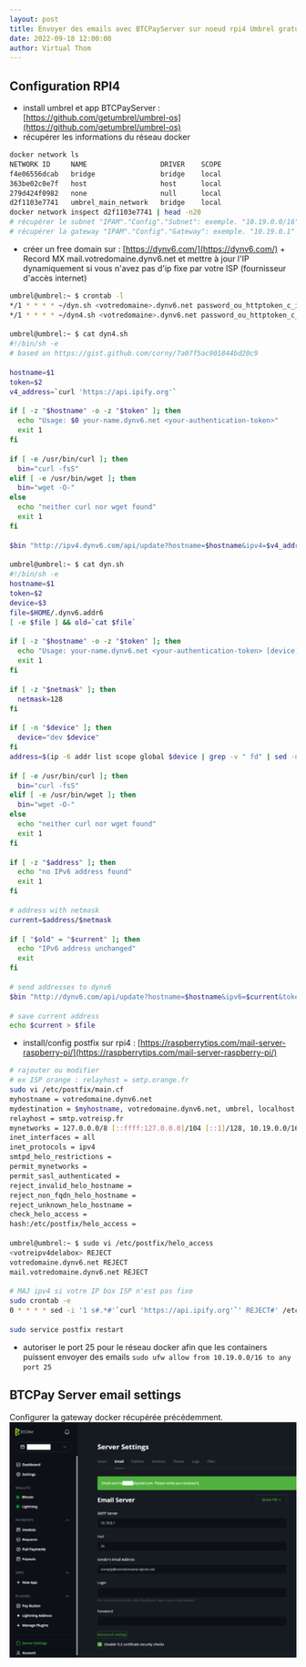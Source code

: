 ```yaml
---
layout: post
title: Envoyer des emails avec BTCPayServer sur noeud rpi4 Umbrel gratuitement
date: 2022-09-18 12:00:00
author: Virtual Thom
---
```

## Configuration RPI4
 * install umbrel et app BTCPayServer : [https://github.com/getumbrel/umbrel-os](https://github.com/getumbrel/umbrel-os)  
 * récupérer les informations du réseau docker  

```sh
docker network ls
NETWORK ID     NAME                  DRIVER    SCOPE
f4e06556dcab   bridge                bridge    local
363be02c0e7f   host                  host      local
279d424f0982   none                  null      local
d2f1103e7741   umbrel_main_network   bridge    local
docker network inspect d2f1103e7741 | head -n20
# récupérer le subnet "IPAM"."Config"."Subnet": exemple. "10.19.0.0/16"
# récupérer la gateway "IPAM"."Config"."Gateway": exemple. "10.19.0.1"
```  

 * créer un free domain sur : [https://dynv6.com/](https://dynv6.com/) + Record MX mail.votredomaine.dynv6.net et mettre à jour l'IP dynamiquement si vous n'avez pas d'ip fixe par votre ISP (fournisseur d'accès internet)  

```sh
umbrel@umbrel:~ $ crontab -l
*/1 * * * * ~/dyn.sh <votredomaine>.dynv6.net password_ou_httptoken_c_idem > /dev/null 2>&1
*/1 * * * * ~/dyn4.sh <votredomaine>.dynv6.net password_ou_httptoken_c_idem > /dev/null 2>&1

umbrel@umbrel:~ $ cat dyn4.sh
#!/bin/sh -e
# based on https://gist.github.com/corny/7a07f5ac901844bd20c9

hostname=$1
token=$2
v4_address=`curl 'https://api.ipify.org'`

if [ -z "$hostname" -o -z "$token" ]; then
  echo "Usage: $0 your-name.dynv6.net <your-authentication-token>"
  exit 1
fi

if [ -e /usr/bin/curl ]; then
  bin="curl -fsS"
elif [ -e /usr/bin/wget ]; then
  bin="wget -O-"
else
  echo "neither curl nor wget found"
  exit 1
fi

$bin "http://ipv4.dynv6.com/api/update?hostname=$hostname&ipv4=$v4_address&token=$token"

umbrel@umbrel:~ $ cat dyn.sh
#!/bin/sh -e
hostname=$1
token=$2
device=$3
file=$HOME/.dynv6.addr6
[ -e $file ] && old=`cat $file`

if [ -z "$hostname" -o -z "$token" ]; then
  echo "Usage: your-name.dynv6.net <your-authentication-token> [device]"
  exit 1
fi

if [ -z "$netmask" ]; then
  netmask=128
fi

if [ -n "$device" ]; then
  device="dev $device"
fi
address=$(ip -6 addr list scope global $device | grep -v " fd" | sed -n 's/.*inet6 \([0-9a-f:]\+\).*/\1/p' | head -n 1)

if [ -e /usr/bin/curl ]; then
  bin="curl -fsS"
elif [ -e /usr/bin/wget ]; then
  bin="wget -O-"
else
  echo "neither curl nor wget found"
  exit 1
fi

if [ -z "$address" ]; then
  echo "no IPv6 address found"
  exit 1
fi

# address with netmask
current=$address/$netmask

if [ "$old" = "$current" ]; then
  echo "IPv6 address unchanged"
  exit
fi

# send addresses to dynv6
$bin "http://dynv6.com/api/update?hostname=$hostname&ipv6=$current&token=$token"

# save current address
echo $current > $file
```  

 * install/config postfix sur rpi4 : [https://raspberrytips.com/mail-server-raspberry-pi/](https://raspberrytips.com/mail-server-raspberry-pi/)   

```sh
# rajouter ou modifier 
# ex ISP orange : relayhost = smtp.orange.fr
sudo vi /etc/postfix/main.cf
myhostname = votredomaine.dynv6.net
mydestination = $myhostname, votredomaine.dynv6.net, umbrel, localhost.localdomain, localhost
relayhost = smtp.votreisp.fr
mynetworks = 127.0.0.0/8 [::ffff:127.0.0.0]/104 [::1]/128, 10.19.0.0/16
inet_interfaces = all
inet_protocols = ipv4
smtpd_helo_restrictions =
permit_mynetworks =
permit_sasl_authenticated =
reject_invalid_helo_hostname =
reject_non_fqdn_helo_hostname =
reject_unknown_helo_hostname =
check_helo_access =
hash:/etc/postfix/helo_access =

umbrel@umbrel:~ $ sudo vi /etc/postfix/helo_access
<votreipv4delabox> REJECT
votredomaine.dynv6.net REJECT
mail.votredomaine.dynv6.net REJECT

# MAJ ipv4 si votre IP box ISP n'est pas fixe
sudo crontab -e
0 * * * * sed -i '1 s#.*#'`curl 'https://api.ipify.org'`' REJECT#' /etc/postfix/helo_access

sudo service postfix restart
```  

 * autoriser le port 25 pour le réseau docker afin que les containers puissent envoyer des emails `sudo ufw allow from 10.19.0.0/16 to any  port 25`  
## BTCPay Server email settings
Configurer la gateway docker récupérée précédemment.  
![btcpayserver_email_settings.png](/wp-content/uploads/btcpayserver_email_settings.png)

